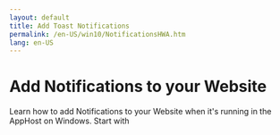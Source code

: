```yaml
---
layout: default
title: Add Toast Notifications
permalink: /en-US/win10/NotificationsHWA.htm
lang: en-US
---
```


# Add Notifications to your Website

Learn how to add Notifications to your Website when it's running in the AppHost on Windows. Start with 
